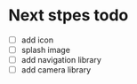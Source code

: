 # Next stpes todo

- [ ] add icon 
- [ ] splash image
- [ ] add navigation library
- [ ] add camera library
